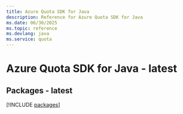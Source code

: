 ```yaml
---
title: Azure Quota SDK for Java
description: Reference for Azure Quota SDK for Java
ms.date: 06/30/2025
ms.topic: reference
ms.devlang: java
ms.service: quota
---
```

# Azure Quota SDK for Java - latest
## Packages - latest
[!INCLUDE [packages](quota-index.md)]